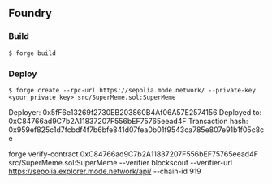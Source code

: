 ## Foundry

### Build

```shell
$ forge build
```

### Deploy

```shell
$ forge create --rpc-url https://sepolia.mode.network/ --private-key <your_private_key> src/SuperMeme.sol:SuperMeme 
```

Deployer: 0x5fF6e13269f2730EB203860B4Af06A57E2574156
Deployed to: 0xC84766ad9C7b2A11837207F556bEF75765eead4F
Transaction hash: 0x959ef825c1d7fcbdf4f7b6bfe841d07fea0b01f9543ca785e807e91b1f05c8ce

forge verify-contract 0xC84766ad9C7b2A11837207F556bEF75765eead4F src/SuperMeme.sol:SuperMeme --verifier blockscout --verifier-url https://sepolia.explorer.mode.network/api/ --chain-id 919